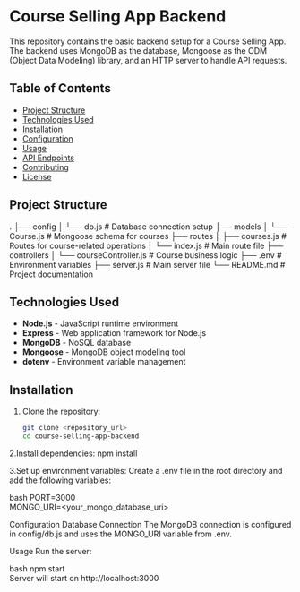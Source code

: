 # Course Selling App Backend  

This repository contains the basic backend setup for a Course Selling App. The backend uses MongoDB as the database, Mongoose as the ODM (Object Data Modeling) library, and an HTTP server to handle API requests.  

## Table of Contents  
- [Project Structure](#project-structure)  
- [Technologies Used](#technologies-used)  
- [Installation](#installation)  
- [Configuration](#configuration)  
- [Usage](#usage)  
- [API Endpoints](#api-endpoints)  
- [Contributing](#contributing)  
- [License](#license)  

## Project Structure

.
├── config
│ └── db.js # Database connection setup
├── models
│ └── Course.js # Mongoose schema for courses
├── routes
│ ├── courses.js # Routes for course-related operations
│ └── index.js # Main route file
├── controllers
│ └── courseController.js # Course business logic
├── .env # Environment variables
├── server.js # Main server file
└── README.md # Project documentation


## Technologies Used  
- **Node.js** - JavaScript runtime environment  
- **Express** - Web application framework for Node.js  
- **MongoDB** - NoSQL database  
- **Mongoose** - MongoDB object modeling tool  
- **dotenv** - Environment variable management  

## Installation  
1. Clone the repository:  
   ```bash  
   git clone <repository_url>  
   cd course-selling-app-backend

2.Install dependencies:
  npm install

3.Set up environment variables:
Create a .env file in the root directory and add the following variables:

bash
PORT=3000  
MONGO_URI=<your_mongo_database_uri>  

Configuration
Database Connection
The MongoDB connection is configured in config/db.js and uses the MONGO_URI variable from .env.

Usage
Run the server:

bash
npm start  
Server will start on http://localhost:3000

